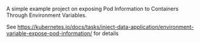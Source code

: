 A simple example project on exposing Pod Information to Containers Through
Environment Variables. 

See
https://kubernetes.io/docs/tasks/inject-data-application/environment-variable-expose-pod-information/
for details

